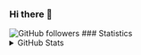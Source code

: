 ### Hi there 👋
<!--
**TechRoC/TechRoC** is a ✨ _special_ ✨ repository because its `README.md` (this file) appears on your GitHub profile.



- 🔭 I’m currently working on ...
- 🌱 I’m currently learning Data Science, Machine Learning, Deep Learning.
- 👯 I’m looking to collaborate on ...
- 🤔 I’m looking for help with ...
- 💬 Ask me about ...
- 📫 How to reach me:
- 😄 Pronouns: ...
- ⚡ Fun fact: ...
-->
<img alt="GitHub followers" src="https://img.shields.io/github/followers/TechRoC?style=social">
### Statistics
<details>
   <summary>GitHub Stats</summary>

   <img align="left" alt="TechRoC's GitHub stats" src="https://github-readme-stats-kappa-dun.vercel.app/api?username=TechRoC&show_icons=True&hide_border=True"/>
<img alt="GitHub followers" src="https://img.shields.io/github/followers/TechRoC?style=social">
</details>
